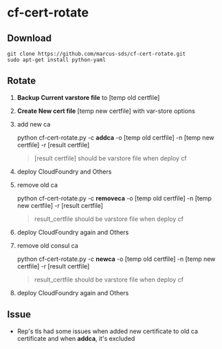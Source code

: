 # cf-cert-rotate

## Download

    git clone https://github.com/marcus-sds/cf-cert-rotate.git
    sudo apt-get install python-yaml
    
## Rotate

1. **Backup Current varstore file** to [temp old certfile]

1. **Create New cert file** [temp new certfile] with var-store options

1. add new ca

    python cf-cert-rotate.py -c **addca** -o [temp old certfile] -n [temp new certfile] -r [result certfile]
    
    > [result certfile] should be varstore file when deploy cf

1. deploy CloudFoundry and Others

1. remove old ca

    python cf-cert-rotate.py -c **removeca** -o [temp old certfile] -n [temp new certfile] -r [result certfile]

    > result_certfile should be varstore file when deploy cf

1. deploy CloudFoundry again and Others

1. remove old consul ca

    python cf-cert-rotate.py -c **newca** -o [temp old certfile] -n [temp new certfile] -r [result certfile]

    > result_certfile should be varstore file when deploy cf

1. deploy CloudFoundry again and Others


## Issue

- Rep's tls had some issues when added new certificate to old ca certificate and when **addca**, it's excluded

